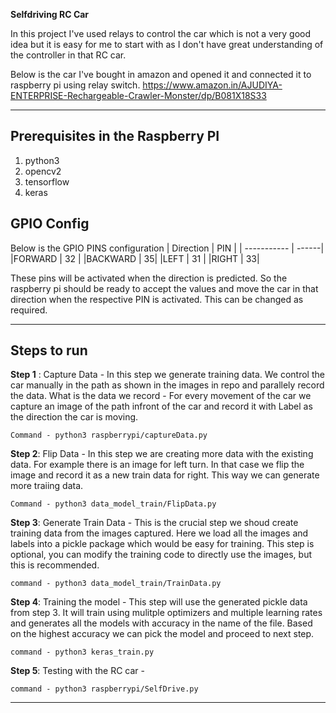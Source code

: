 **Selfdriving RC Car**

In this project I've used relays to control the car which is not a very good idea but it is easy for me to start with as I don't have great understanding of the controller in that RC car.

Below is the car I've bought in amazon and opened it and connected it to raspberry pi using relay switch.
https://www.amazon.in/AJUDIYA-ENTERPRISE-Rechargeable-Crawler-Monster/dp/B081X18S33

---

## Prerequisites in the Raspberry PI

1. python3
2. opencv2
3. tensorflow
4. keras

## GPIO Config
Below is the GPIO PINS configuration
| Direction | PIN |
| ----------- | ------|
|FORWARD | 32 |
|BACKWARD | 35|
|LEFT | 31 |
|RIGHT | 33|

These pins will be activated when the direction is predicted. So the raspberry pi should be ready to accept the values and move the car in that direction when the respective PIN is activated. This can be changed as required.

---

## Steps to run

**Step 1** : Capture Data - 
	In this step we generate training data. We control the car manually in the path as shown in the images in repo and parallely record the data.
	What is the data we record -
	For every movement of the car we capture an image of the path infront of the car and record it with Label as the direction the car is moving.
	
	Command - python3 raspberrypi/captureData.py
	
**Step 2**: Flip Data - 
	In this step we are creating more data with the existing data.
	For example there is an image for left turn. In that case we flip the image and record it as a new train data for right. This way we can generate more traiing data.
	
	Command - python3 data_model_train/FlipData.py

**Step 3**:  Generate Train Data - 
	This is the crucial step we shoud create training data from the images captured. Here we load all the images and labels into a pickle package which would be easy for training. This step is optional, you can modify the training code to directly use the images, but this is recommended.
	
	command - python3 data_model_train/TrainData.py
	
**Step 4**: Training the model - 
	This step will use the generated pickle data from step 3. It will train using mulitple optimizers and multiple learning rates and generates all the models with accuracy in the name of the file. Based on the highest accuracy we can pick the model and proceed to next step.
	
	command - python3 keras_train.py
	
**Step 5**: Testing with the RC car - 
	
	command - python3 raspberrypi/SelfDrive.py

---
